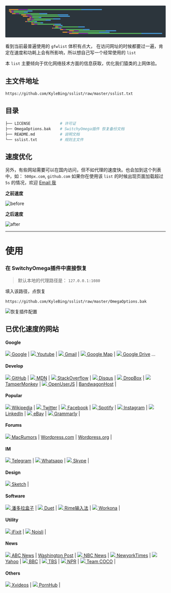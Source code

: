 
![banner](https://github.com/KyleBing/sslist/blob/master/imgs/banner.png)


看到当前最普遍使用的 `gfwlist` 体积有点大， 在访问网址的时候都要过一遍，肯定在速度和功耗上会有所影响，所以想自己写一个经常使用的 `list`

本 `list` 主要倾向于优化网络技术方面的信息获取，优化我们猿类的上网体验。


## 主文件地址

```bash
https://github.com/KyleBing/sslist/raw/master/sslist.txt
```



## 目录

```bash
├── LICENSE             # 许可证
├── OmegaOptions.bak    # SwitchyOmega插件 恢复备份文档
├── README.md           # 说明文档
└── sslist.txt          # 规则主文件
```


## 速度优化

另外，有些网站需要可以在国内访问，但不如代理的速度快。也会加到这个列表中，如： `500px.com`, `github.com`
如果你在使用该 `list` 的时候出现页面加载超过 `5s` 的情况，欢迎 <a href="mailto:kylebing@163.com"> Email 我 </a>


**之前速度**

![before](https://github.com/KyleBing/sslist/blob/master/imgs/before.png)


**之后速度**

![after](https://github.com/KyleBing/sslist/blob/master/imgs/after.png)


---

# 使用


### 在 SwitchyOmega插件中直接恢复

> 默认本地的代理路径是： `127.0.0.1:1080`

填入该路径，点恢复

```
https://github.com/KyleBing/sslist/raw/master/OmegaOptions.bak
```

![恢复插件配置](https://github.com/KyleBing/sslist/blob/master/imgs/restoreOption.png?raw=true)



## 已优化速度的网站

#### Google

<a href="http://google.com"><img width=15 src="https://www.google.com/favicon.ico"> Google</a> |
<a href="http://youtube.com"><img width=15 src="https://s.ytimg.com/yts/img/favicon-vfl8qSV2F.ico"> Youtube</a> |
<a href="http://mail.google.com"><img width=15 src="https://ssl.gstatic.com/ui/v1/icons/mail/images/favicon5.ico"> Gmail</a> |
<a href="http://google.com/maps"><img width=15 src="https://www.google.com/images/branding/product/ico/maps_32dp.ico"> Google Map</a> |
<a href="http://drive.google.com/"><img width=15 src="https://ssl.gstatic.com/docs/doclist/images/infinite_arrow_favicon_5.ico"> Google Drive</a> ...


#### Develop

<a href="http://github.com"><img width=15 src="https://github.githubassets.com/favicon.ico"> GitHub</a> | 
<a href="https://developer.mozilla.org"><img width=15 src="https://developer.mozilla.org/static/img/favicon32.7f3da72dcea1.png"> MDN</a> | 
<a href="https://stackoverflow.com"><img width=15 src="https://cdn.sstatic.net/Sites/stackoverflow/img/favicon.ico?v=4f32ecc8f43d"> StackOverflow</a> | 
<a href="http://disqus.com"><img width=15 src="https://c.disquscdn.com/next/current/marketing/assets/img/brand/favicon-32x32.png"> Disqus</a> | 
<a href="https://www.dropbox.com/"><img width=15 src="https://cfl.dropboxstatic.com/static/images/favicon-vflUeLeeY.ico"> DropBox</a> | 
<a href="https://tampermonkey.net/"><img width=15 src="https://tampermonkey.net/favicon.ico"> TamperMonkey</a> | 
<a href="https://openuserjs.org/"><img width=15 src="https://openuserjs.org/images/favicon.ico"> OpenUserJS</a> | 
<a href="https://bandwagonhost.com"> BandwagonHost</a> | 


#### Popular

<a href="https://www.wikipedia.org/"><img width=15 src="https://www.wikipedia.org/static/favicon/wikipedia.ico"> Wikipedia</a> | 
<a href="http://twitter.com"><img width=15 src="https://abs.twimg.com/favicons/favicon.ico"> Twitter</a> | 
<a href="http://facebook.com"><img width=15 src="https://static.xx.fbcdn.net/rsrc.php/yo/r/iRmz9lCMBD2.ico"> Facebook</a> | 
<a href="http://spotify.com"><img width=15 src="https://www.scdn.co/i/_global/favicon.png"> Spotify</a> | 
<a href="http://instagram.com"><img width=15 src="https://www.instagram.com/static/images/ico/favicon.ico/36b3ee2d91ed.ico"> Instagram</a> | 
<a href="http://linkedin.com"><img width=15 src="https://static.licdn.com/sc/h/1bt1uwq5akv756knzdj4l6cdc"> LinkedIn</a> | 
<a href="http://ebay.com"><img width=15 src="https://pages.ebay.com/favicon.ico"> eBay</a> | 
<a href="https://www.grammarly.com/"><img width=15 src="https://static.grammarly.com/assets/files/efe57d016d9efff36da7884c193b646b/favicon-32x32.png"> Grammarly</a> | 


#### Forums

<a href="https://forums.macrumors.com/"><img width=15 src="https://cdn.macrumors.com/images-new/favicon.ico"> MacRumors</a> | 
<a href="https://wordpress.com/"> Wordpress.com</a> | 
<a href="https://wordpress.org/"> Wordpress.org</a> | 


#### IM

<a href="https://telegram.org/"><img width=15 src="https://telegram.org/favicon.ico?3"> Telegram</a> | 
<a href="https://www.whatsapp.com/"><img width=15 src="https://static.whatsapp.net/rsrc.php/v3/yP/r/rYZqPCBaG70.png"> Whatsapp</a> | 
<a href="https://www.skype.com/"><img width=15 src="https://secure.skypeassets.com/apollo/2.1.1087/images/icons/favicon.ico"> Skype</a> | 


#### Design

<a href="http://sketch.com"><img width=15 src="https://www.sketch.com/images/components/icons/favicon@2x.png"> Sketch</a> | 


#### Software

<a href="https://www.inpandora.com/"><img width=15 src="https://www.inpandora.com/wp-content/themes/pdr-pro/images/favicon.ico"> 潘多拉盒子</a> | 
<a href="https://www.duetdisplay.com/"><img width=15 src="https://www.duetdisplay.com//favicon.png"> Duet</a> | 
<a href="https://rime.im/"><img width=15 src="https://rime.im/favicon.png"> Rime输入法</a> | 
<a href="https://workona.com/"><img width=15 src="https://workona.com/assets/meta/favicon.ico"> Workona</a> | 


#### Utility

<a href="https://www.ifixit.com/"><img width=15 src="https://d1ulmmr4d4i8j4.cloudfront.net/static/icons/ifixit/favicon-32x32.png"> iFixit</a> | 
<a href="https://www.noisli.com/"><img width=15 src="https://www.noisli.com/assets/favicon.ico"> Noisli</a> | 


#### News

<a href="https://www.abcnews.com"><img width=15 src="https://s.abcnews.com/assets/images/apple-touch-icons/touch-icon-iphone.png"> ABC News</a> | 
<a href="https://www.washingtonpost.com/"> Washington Post</a> | 
<a href="https://www.nbcnews.com/"><img width=15 src="https://nodeassets.nbcnews.com/cdnassets/projects/ramen/favicon/nbcnews/all-other-sizes-PNG.ico/ms-icon-144x144.png"> NBC News</a> | 
<a href="https://www.nytimes.com/"><img width=15 src="https://www.nytimes.com/vi-assets/static-assets/favicon-4bf96cb6a1093748bf5b3c429accb9b4.ico"> NewyorkTimes</a> | 
<a href="https://www.yahoo.com/"><img width=15 src="https://s.yimg.com/os/mit/media/p/common/images/favicon_new-7483e38.svg"> Yahoo</a> | 
<a href="https://www.bbc.com/"><img width=15 src="https://static.bbci.co.uk/wwhp/1.137.0/responsive/img/apple-touch/apple-touch-180.jpg"> BBC</a> | 
<a href="https://www.tbs.com/"><img width=15 src="https://static1.squarespace.com/static/5aeb5b62620b85880e854fd0/t/5afdd6f6562fa791e8dd5b9c/favicon.ico"> TBS</a> | 
<a href="https://www.npr.org/"><img width=15 src="https://media.npr.org/templates/favicon/favicon-32x32.png"> NPR</a> | 
<a href="https://www.teamcoco.com/"><img width=15 src="https://static.teamcococdn.com/www/3/favicon.ico"> Team COCO</a> | 


#### Others

<a href="http://xvideos.com"><img width=15 src="https://static-egc.xvideos-cdn.com/v3/img/skins/default/favicon.png"> Xvideos</a> | 
<a href="http://pornhub.com"><img width=15 src="https://di.phncdn.com/www-static/favicon.ico"> PornHub</a> | 
